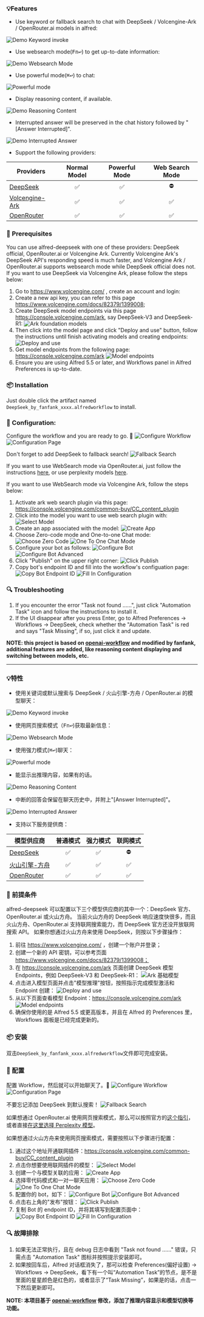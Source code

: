 ### 💡Features
* Use keyword or fallback search to chat with DeepSeek / Volcengine-Ark / OpenRouter.ai models in alfred:

![Demo Keyword invoke](./about/demo_keyword_invoke.gif)

* Use websearch mode(<kbd>Fn</kbd><kbd>↩&#xFE0E;</kbd>) to get up-to-date information:

![Demo Websearch Mode](./about/demo_websearch.png)

* Use powerful mode(<kbd>⌘</kbd><kbd>↩&#xFE0E;</kbd>) to chat:

![Powerful mode](./about/powerful_mode.png)

* Display reasoning content, if available.

![Demo Reasoning Content](./about/demo_reasoning_content.gif)

* Interrupted answer will be preserved in the chat history followed by "[Answer Interrupted]".

![Demo Interrupted Answer](./about/demo_interrupted_content_preservation.gif)

* Support the following providers:

| Providers | Normal Model | Powerful Mode | Web Search Mode |
| ------- | :-------: | :-------: | :-------: |
| [DeepSeek](https://www.deepseek.com/) | ✅ | ✅ | ⛔️ |
| [Volcengine-Ark](https://www.volcengine.com/) | ✅ | ✅ | ✅ |
| [OpenRouter](https://openrouter.ai/)| ✅ | ✅ | ✅ |

### 📝 Prerequisites
You can use alfred-deepseek with one of these providers: DeepSeek official, OpenRouter.ai or Volcengine Ark.
Currently Volcengine Ark's DeepSeek API's responding speed is much faster, and Volcengine Ark / OpenRouter.ai supports websearch mode while DeepSeek official does not.
If you want to use DeepSeek via Volcengine Ark, please follow the steps below:
1. Go to https://www.volcengine.com/ , create an account and login:
2. Create a new api key, you can refer to this page https://www.volcengine.com/docs/82379/1399008;
3. Create DeepSeek model endpoints via this page https://console.volcengine.com/ark, say DeepSeek-V3 and DeepSeek-R1:
![Ark foundation models](./about/ark_foundation_models.png)
4. Then click into the model page and click "Deploy and use" button, follow the instructions until finish activating models and creating endpoints:
![Deploy and use](./about/model_deploy_and_use.png)
5. Get model endpoints from the following page: https://console.volcengine.com/ark
![Model endpoints](./about/model_endpoints_page.png)
6. Ensure you are using Alfred 5.5 or later, and Workflows panel in Alfred Preferences is up-to-date.

### 📦 Installation
Just double click the artifact named `DeepSeek_by_fanfank_xxxx.alfredworkflow` to install.  

### 🔧 Configuration:  
Configure the workflow and you are ready to go. 🚀 
![Configure Workflow](./about/configure_workflow.png)
![Configuration Page](./about/configuration_page.png)
  
Don't forget to add DeepSeek to fallback search!
![Fallback Search](./about/fallback_search.png)

If you want to use WebSearch mode via OpenRouter.ai, just follow the instructions [here](https://openrouter.ai/docs/features/web-search), or use perplexity models [here](https://openrouter.ai/models?q=perplexity).

If you want to use WebSearch mode via Volcengine Ark, follow the steps below:
1. Activate ark web search plugin via this page: https://console.volcengine.com/common-buy/CC_content_plugin
2. Click into the model you want to use web search plugin with:
![Select Model](./about/websearch_activation/select_model.png)
3. Create an app associated with the model:
![Create App](./about/websearch_activation/create_app.png)
4. Choose Zero-code mode and One-to-one Chat mode:
![Choose Zero Code](./about/websearch_activation/choose_zero_code.png)
![One To One Chat Mode](./about/websearch_activation/one_to_one_chat.png)
5. Configure your bot as follows:
![Configure Bot](./about/websearch_activation/configure_bot.png)
![Configure Bot Advanced](./about/websearch_activation/configure_bot_advanced.png)
6. Click "Publish" on the upper right corner:
![Click Publish](./about/websearch_activation/click_publish.png)
7. Copy bot's endpoint ID and fill into the workflow's configuation page:
![Copy Bot Endpoint ID](./about/websearch_activation/copy_bot_endpoint_id.png)
![Fill In Configuration](./about/websearch_activation/fill_in_configuration.png)

### 🔍 Troubleshooting
1. If you encounter the error "Task not found ......", just click "Automation Task" icon and follow the instructions to install it.
2. If the UI disappear after you press Enter, go to Alfred Preferences -> Workflows -> DeepSeek, check whether the "Automation Task" is red and says "Task Missing", if so, just click it and update.

__NOTE: this project is based on [openai-workflow](https://github.com/alfredapp/openai-workflow) and modified by fanfank, additional features are added, like reasoning content displaying and switching between models, etc.__ 

---

### 💡特性
* 使用关键词或默认搜索与 DeepSeek / 火山引擎-方舟 / OpenRouter.ai 的模型聊天：

![Demo Keyword invoke](./about/demo_keyword_invoke_chn.gif)

* 使用网页搜索模式（<kbd>Fn</kbd><kbd>↩&#xFE0E;</kbd>)获取最新信息：

![Demo Websearch Mode](./about/demo_websearch_chn.png)

* 使用强力模式(<kbd>⌘</kbd><kbd>↩&#xFE0E;</kbd>)聊天：

![Powerful mode](./about/powerful_mode_chn.png)

* 能显示出推理内容，如果有的话。

![Demo Reasoning Content](./about/demo_reasoning_content.gif)

* 中断的回答会保留在聊天历史中，并附上"[Answer Interrupted]"。

![Demo Interrupted Answer](./about/demo_interrupted_content_preservation_chn.gif)

* 支持以下服务提供商：

| 模型供应商 | 普通模式 | 强力模式 | 联网模式 |
| ------- | :-------: | :-------: | :-------: |
| [DeepSeek](https://www.deepseek.com/) | ✅ | ✅ | ⛔️ |
| [火山引擎-方舟](https://www.volcengine.com/) | ✅ | ✅ | ✅ |
| [OpenRouter](https://openrouter.ai/)| ✅ | ✅ | ✅ |

### 📝 前提条件
alfred-deepseek 可以配置以下三个模型供应商的其中一个：DeepSeek 官方、OpenRouter.ai 或火山方舟。
当前火山方舟的 DeepSeek 响应速度快很多，而且火山方舟、OpenRouter.ai 支持联网搜索能力，而 DeepSeek 官方还没开放联网搜索 API。
如果你想通过火山方舟来使用 DeepSeek，则按以下步骤操作：
1. 前往 https://www.volcengine.com/ ，创建一个账户并登录；
2. 创建一个新的 API 密钥，可以参考页面 https://www.volcengine.com/docs/82379/1399008；
3. 在 https://console.volcengine.com/ark 页面创建 DeepSeek 模型 Endpoints，例如 DeepSeek-V3 和 DeepSeek-R1：
![Ark 基础模型](./about/ark_foundation_models.png)
4. 点击进入模型页面并点击"模型推理"按钮，按照指示完成模型激活和 Endpoint 创建：
![Deploy and use](./about/model_deploy_and_use.png)
5. 从以下页面查看模型 Endpoint：https://console.volcengine.com/ark
![Model endpoints](./about/model_endpoints_page.png)
6. 确保你使用的是 Alfred 5.5 或更高版本，并且在 Alfred 的 Preferences 里，Workflows 面板是已经完成更新的。

### 📦 安装
双击`DeepSeek_by_fanfank_xxxx.alfredworkflow`文件即可完成安装。

### 🔧 配置
配置 Workflow，然后就可以开始聊天了。🚀 
![Configure Workflow](./about/configure_workflow.png)
![Configuration Page](./about/configuration_page_chn.png)

不要忘记添加 DeepSeek 到默认搜索！
![Fallback Search](./about/fallback_search.png)

如果想通过 OpenRouter.ai 使用网页搜索模式，那么可以按照官方的[这个指引](https://openrouter.ai/docs/features/web-search)，或者直接[在这里选择 Perplexity 模型](https://openrouter.ai/models?q=perplexity)。

如果想通过火山方舟来使用网页搜索模式，需要按照以下步骤进行配置：
1. 通过这个地址开通联网插件：https://console.volcengine.com/common-buy/CC_content_plugin
2. 点击你想要使用联网插件的模型：
![Select Model](./about/websearch_activation/select_model_chn.png)
3. 创建一个与模型关联的应用：
![Create App](./about/websearch_activation/create_app_chn.png)
4. 选择零代码模式和一对一聊天应用：
![Choose Zero Code](./about/websearch_activation/choose_zero_code_chn.png)
![One To One Chat Mode](./about/websearch_activation/one_to_one_chat_chn.png)
5. 配置你的 bot，如下：
![Configure Bot](./about/websearch_activation/configure_bot_chn.png)
![Configure Bot Advanced](./about/websearch_activation/configure_bot_advanced_chn.png)
6. 点击右上角的"发布"按钮：
![Click Publish](./about/websearch_activation/click_publish_chn.png)
7. 复制 Bot 的 endpoint ID，并将其填写到配置页面中：
![Copy Bot Endpoint ID](./about/websearch_activation/copy_bot_endpoint_id_chn.png)
![Fill In Configuration](./about/websearch_activation/fill_in_configuration.png)

### 🔍 故障排除
1. 如果无法正常执行，且在 debug 日志中看到 "Task not found ......" 错误，只需点击 "Automation Task" 图标并按照提示安装即可。
2. 如果按回车后，Alfred 对话框消失了，那可以检查 Preferences(偏好设置) -> Workflows -> DeepSeek，看下有一个叫“Automation Task”的节点，是不是里面的星星颜色是红色的，或者显示了“Task Missing”，如果是的话，点击一下然后更新即可。 

__NOTE: 本项目基于 [openai-workflow](https://github.com/alfredapp/openai-workflow) 修改，添加了推理内容显示和模型切换等功能。__ 
